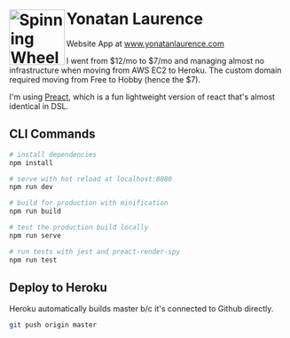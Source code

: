 # <img align="left" width="100" height="100" alt="Spinning Wheel Icon" src="https://s3.us-west-2.amazonaws.com/yonatanlaurence.com/crystal-logo-raspberry-cream-2022_07_20.png"> Yonatan Laurence
Website App at www.yonatanlaurence.com

I went from $12/mo to $7/mo and managing almost no infrastructure when moving from AWS EC2 to Heroku. The custom domain required moving from Free to Hobby (hence the $7).

I'm using [Preact](https://github.com/developit/preact-cli), which is a fun lightweight version of react that's almost identical in DSL.

## CLI Commands

``` bash
# install dependencies
npm install

# serve with hot reload at localhost:8080
npm run dev

# build for production with minification
npm run build

# test the production build locally
npm run serve

# run tests with jest and preact-render-spy 
npm run test
```


## Deploy to Heroku
Heroku automatically builds master b/c it's connected to Github directly.

```bash
git push origin master
```
